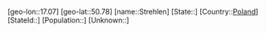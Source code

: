 ﻿---
location: [50.78,17.07]
type: City
tags:
- geo/City


SpocWebEntityId: 34617
isDeleted: false
confidential: public

---
[geo-lon::17.07]
[geo-lat::50.78]
[name::Strehlen]
[State::]
[Country::[Poland](geo/Continent/Europe/Poland.md)]
[StateId::]
[Population::]
[Unknown::]

